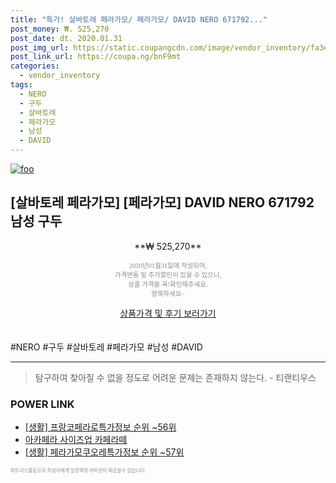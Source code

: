 ```yaml
--- 
title: "특가! 살바토레 페라가모/ 페라가모/ DAVID NERO 671792..." 
post_money: ₩. 525,270 
post_date: dt. 2020.01.31 
post_img_url: https://static.coupangcdn.com/image/vendor_inventory/fa3e/9cfca870d9bbceaa97a64692f6d9c6bf80e298ab0e903342505fd245bd4e.jpg 
post_link_url: https://coupa.ng/bnF9mt 
categories: 
  - vendor_inventory 
tags: 
  - NERO 
  - 구두 
  - 살바토레 
  - 페라가모 
  - 남성 
  - DAVID 
--- 
```

[![foo](https://static.coupangcdn.com/image/vendor_inventory/fa3e/9cfca870d9bbceaa97a64692f6d9c6bf80e298ab0e903342505fd245bd4e.jpg)](https://coupa.ng/bnF9mt) 

## [살바토레 페라가모] [페라가모] DAVID NERO 671792 남성 구두 
<p style="text-align: center;">**₩ 525,270**</p> 
<p style="text-align: center;"><span style="color: #898c8f; font-family: Georgia,Times,serif; font-size: 0.75em;">2020년01월31일에 작성되어, <br>가격변동 및 추가할인이 있을 수 있으니,<br> 상품 가격을 꼭!확인해주세요.<br>행복하세요~</span> 
</p>	 
<div markdown="0" style="text-align: center;"><a href="https://coupa.ng/bnF9mt" class="btn btn--success">상품가격 및 후기 보러가기</a></div> 
<br><br> 
  #NERO #구두 #살바토레 #페라가모 #남성 #DAVID 
<hr> 

> 탐구하여 찾아질 수 없을 정도로 어려운 문제는 존재하지 않는다. - 티랜티우스 


### POWER LINK

* <a href="https://blog.naver.com/fasyy4321/221775773331" target="_blank"> [생활] 프랑코페라로특가정보 순위 ~56위</a>
* <a href="https://blog.naver.com/santokki14/221778139200" target="_blank">아카페라 사이즈업 카페라떼</a>
* <a href="https://blog.naver.com/sakai111/221774892675" target="_blank"> [생활] 페라가모쿠오레특가정보 순위 ~57위</a>

<span style="color: #898c8f; font-family: Georgia,Times,serif; font-size: 0.55em;">파트너스활동으로 작성자에게 일정액의 커미션이 제공될수 있습니다.</span> 
